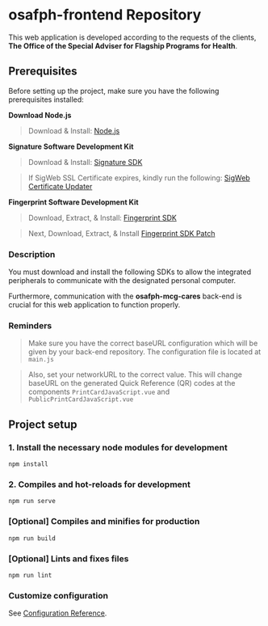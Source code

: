 # osafph-frontend Repository

This web application is developed according to the requests of the clients, **The Office of the Special Adviser for Flagship Programs for Health**.

## Prerequisites

Before setting up the project, make sure you have the following prerequisites installed:

**Download Node.js**

> Download & Install: [Node.js](https://nodejs.org/en)

**Signature Software Development Kit**

> Download & Install: [Signature SDK](https://drive.google.com/file/d/1gUETLaV6gZpb-1YknH-yQzd9sP_F9Q8f/view?usp=sharing)

> If SigWeb SSL Certificate expires, kindly run the following: [SigWeb Certificate Updater](https://drive.google.com/file/d/1fBkmUX8_i0LtnV-yiZBrktPnayvnsTA1/view?usp=sharing)

**Fingerprint Software Development Kit**

> Download, Extract, & Install: [Fingerprint SDK](https://drive.google.com/file/d/1mSXrElGpdWxxCSmoujwi_uy-Kb4vXpcp/view?usp=sharing)

> Next, Download, Extract, & Install [Fingerprint SDK Patch](https://drive.google.com/file/d/1Dzz3BLimGoUbKwcgW8MDdZnMzGvm3PCZ/view?usp=sharing)

### Description

You must download and install the following SDKs to allow the integrated peripherals to communicate with the designated personal computer.

Furthermore, communication with the **osafph-mcg-cares** back-end is crucial for this web application to function properly.

### Reminders

> Make sure you have the correct baseURL configuration which will be given by your back-end repository. The configuration file is located at `main.js`

> Also, set your networkURL to the correct value. This will change baseURL on the generated Quick Reference (QR) codes at the components `PrintCardJavaScript.vue` and `PublicPrintCardJavaScript.vue`

## Project setup

### 1. Install the necessary node modules for development

```
npm install
```

### 2. Compiles and hot-reloads for development

```
npm run serve
```

### [Optional] Compiles and minifies for production

```
npm run build
```

### [Optional] Lints and fixes files

```
npm run lint
```

### Customize configuration

See [Configuration Reference](https://cli.vuejs.org/config/).
